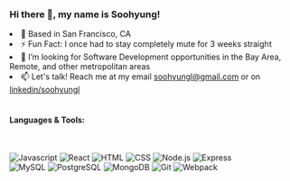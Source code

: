 ### Hi there 👋, my name is Soohyung!

<!--
**soohyungl/soohyungl** is a ✨ _special_ ✨ repository because its `README.md` (this file) appears on your GitHub profile.

Here are some ideas to get you started:

- 🔭 I’m currently working on ...
- 🌱 I’m currently learning ...
- 👯 I’m looking to collaborate on ...
- 🤔 I’m looking for help with ...
- 💬 Ask me about ...
- 📫 How to reach me: ...
- 😄 Pronouns: ...
- ⚡ Fun fact: ...
-->
<li>📍 Based in San Francisco, CA</li>
<li>⚡ Fun Fact: I once had to stay completely mute for 3 weeks straight </li>
<li>🤔 I’m looking for Software Development opportunities in the Bay Area, Remote, and other metropolitan areas</li>
 <li>📫 Let's talk! Reach me at my email <a target="_blank" rel="noopener noreferrer" href="mailto:soohyungl@gmail.com">soohyungl@gmail.com</a> or on <a target="_blank" rel="noopener noreferrer" href="https://www.linkedin.com/in/soohyungl/">linkedin/soohyungl</a></li>
<br>
<h4>Languages & Tools:</h4>
<br>
<p>
 <img src="https://camo.githubusercontent.com/54594146796f3ae2f8800c01108cec243a40064e093cc8cd3e06594125e32989/68747470733a2f2f696d672e736869656c64732e696f2f62616467652f4a6176615363726970742532302d2532333332333333302e7376673f267374796c653d666c61742d737175617265266c6f676f3d6a617661736372697074266c6f676f436f6c6f723d253233463744463145" alt="Javascript">

 <img src="https://camo.githubusercontent.com/69b5bb56a79bd7f32a5ae1480b98f6e3894bfc213ea9175c5654041ee700f77c/68747470733a2f2f696d672e736869656c64732e696f2f62616467652f52656163742532302d2532333230323332612e7376673f267374796c653d666c61742d737175617265266c6f676f3d7265616374266c6f676f436f6c6f723d253233363144414642" alt="React">

 <img src="https://camo.githubusercontent.com/e84e8c46debf47a0dbec25b8887678258beb3fc26c01c16dce6f666ac0f73dcc/68747470733a2f2f696d672e736869656c64732e696f2f62616467652f48544d4c352532302d2532334533344632362e7376673f267374796c653d666c61742d737175617265266c6f676f3d68746d6c35266c6f676f436f6c6f723d7768697465" alt="HTML">

 <img src="https://camo.githubusercontent.com/fa6aefcad320ce174a226fb4cb2fd1d29f9d01197f96cfac1286162ea5f3ca3d/68747470733a2f2f696d672e736869656c64732e696f2f62616467652f435353332532302d2532333135373242362e7376673f267374796c653d666c61742d737175617265266c6f676f3d63737333266c6f676f436f6c6f723d7768697465" alt="CSS">

 <img src="https://camo.githubusercontent.com/64838c3fd8a0341d25c87fb2d5b3e443cedc3d701f959591781f8d60c1de9b6e/68747470733a2f2f696d672e736869656c64732e696f2f62616467652f4e6f64652e6a732532302d2532333433383533442e7376673f267374796c653d666c61742d737175617265266c6f676f3d6e6f64652e6a73266c6f676f436f6c6f723d7768697465" alt="Node.js">

 <img src="https://camo.githubusercontent.com/b8c9353fe0730fa7730879bde249806018bcac849ffe2aa0a8b16a7a6b15e6f8/68747470733a2f2f696d672e736869656c64732e696f2f62616467652f457870726573732532302d2532333430346435392e7376673f267374796c653d666c61742d737175617265" alt="Express">

  <br>

 <img src="https://camo.githubusercontent.com/dd2920722d59b86e158b263c77db4b80ba81f9105d86cf8a37254ebac68503a4/68747470733a2f2f696d672e736869656c64732e696f2f62616467652f4d7953514c2d2532333030662e7376673f267374796c653d666c61742d737175617265266c6f676f3d6d7973716c266c6f676f436f6c6f723d7768697465" alt="MySQL">

 <img src="https://camo.githubusercontent.com/0d983c9096b191cbc437844fcfdb93ea247f5c7c0f623051ce252f4ee78ec807/68747470733a2f2f696d672e736869656c64732e696f2f62616467652f506f737467726553514c2d2532333331363139322e7376673f267374796c653d666c61742d737175617265266c6f676f3d706f737467726573716c266c6f676f436f6c6f723d7768697465" alt="PostgreSQL">

 <img src="https://camo.githubusercontent.com/121989d41c7c952d553c9b32a2acaff506468bd20b176ba51a9ceecc14de927e/68747470733a2f2f696d672e736869656c64732e696f2f62616467652f4d6f6e676f44422d2532333465613934622e7376673f267374796c653d666c61742d737175617265266c6f676f3d6d6f6e676f6462266c6f676f436f6c6f723d7768697465" alt="MongoDB">

 <img src="https://camo.githubusercontent.com/38dc483f86127bf22df70fa9a1c3f497f2dca29ee0d58ee61ce50e5d8ea567a3/68747470733a2f2f696d672e736869656c64732e696f2f62616467652f4769742532302d2532334630353033332e7376673f267374796c653d666c61742d737175617265266c6f676f3d676974266c6f676f436f6c6f723d7768697465" alt="Git">

 <img src="https://camo.githubusercontent.com/9151f8465c3083d11034c1076fd598bf62060988e8992589fb6834b90ecec71c/68747470733a2f2f696d672e736869656c64732e696f2f62616467652f7765627061636b2532302d2532333844443646392e7376673f267374796c653d666c61742d737175617265266c6f676f3d7765627061636b266c6f676f436f6c6f723d626c61636b" alt="Webpack">
</p>
